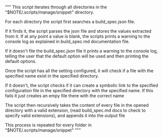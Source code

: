 """
This script iterates through all directories in the
"$NOTE/.scripts/manage/snippet" directory.

For each directory the script first searches a 
build_spec.json file. 

If it finds it, the script parses the json file and stores
the values extracted from it. If at any point a value is blank, 
the scripts prints a warning to the console log as explained in
build_spec.md documentation file.

If it doesn't file the build_spec.json file it prints a warning to
the console log, telling the user that the default option will be used
and then printing the default options.

Once the script has all the setting configured, it will check
if a file with the specified name exist in the specified directory.

If it doesn't, the script checks if it can create a symbolic link
to the specified configuration file in the specified directory with
the specified name. If this fails it just creates an empy file there
with the correct name

The script then recursively takes the content of every file in the 
opened directory with a valid extension, (read build_spec.md docs to check to specify valid 
extensions), and appends it into the output file

This process is repeated for every folder in "$NOTE/.scripts/manage/snippet"
"""